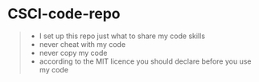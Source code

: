 # CSCI-code-repo
> - I set up this repo just what to share my code skills
> - never cheat with my code
> - never copy my code
> - according to the MIT licence you should declare before you use my code
